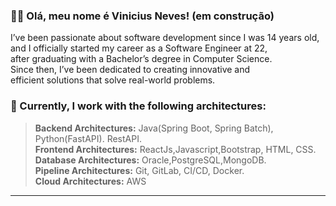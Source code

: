 ### :man_technologist: Olá, meu nome é <strong>Vinicius Neves! (em construção)</strong>

 I’ve been passionate about software development since I was 14 years old,  
 and I officially started my career as a Software Engineer at 22,  
 after graduating with a Bachelor’s degree in Computer Science.  
 Since then, I’ve been dedicated to creating innovative and  
 efficient solutions that solve real-world problems.

### 🚀 Currently, I work with the following architectures:

> **Backend Architectures:** Java(Spring Boot, Spring Batch), Python(FastAPI). RestAPI.  
> **Frontend Architectures:** ReactJs,Javascript,Bootstrap, HTML, CSS.  
> **Database Architectures:** Oracle,PostgreSQL,MongoDB.  
> **Pipeline Architectures:** Git, GitLab, CI/CD, Docker.  
> **Cloud Architectures:** AWS  

----
